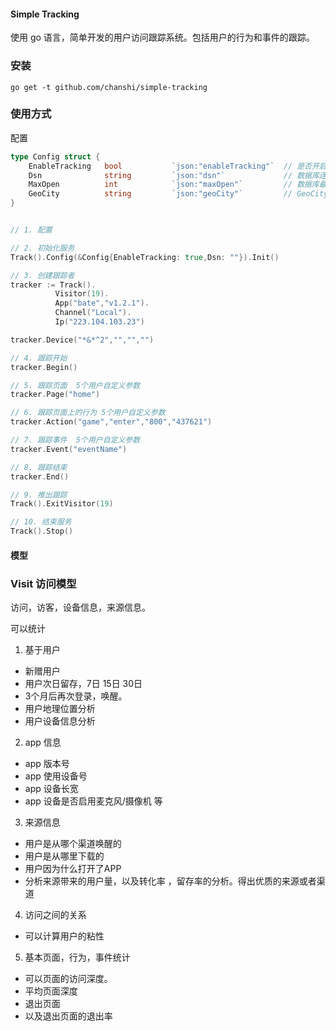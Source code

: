 #### Simple Tracking

使用 go 语言，简单开发的用户访问跟踪系统。包括用户的行为和事件的跟踪。

### 安装

```shell script
go get -t github.com/chanshi/simple-tracking 
```


### 使用方式

配置
```go
type Config struct {
	EnableTracking   bool           `json:"enableTracking"`  // 是否开启跟踪 默认不开启
	Dsn              string         `json:"dsn"`             // 数据库连接地址
	MaxOpen          int            `json:"maxOpen"`         // 数据库最大连接数
	GeoCity          string         `json:"geoCity"`         // GeoCity2 city 数据库文件地址
}
```

```go

// 1. 配置

// 2. 初始化服务
Track().Config(&Config{EnableTracking: true,Dsn: ""}).Init()

// 3. 创建跟踪者
tracker := Track().
          Visitor(19).
	      App("bate","v1.2.1").
		  Channel("Local").
		  Ip("223.104.103.23")

tracker.Device("*&*^2","","","")

// 4. 跟踪开始
tracker.Begin()

// 5. 跟踪页面  5个用户自定义参数
tracker.Page("home")

// 6. 跟踪页面上的行为 5个用户自定义参数
tracker.Action("game","enter","800","437621")

// 7. 跟踪事件  5个用户自定义参数
tracker.Event("eventName")

// 8. 跟踪结束 
tracker.End()

// 9. 推出跟踪
Track().ExitVisitor(19)

// 10. 结束服务
Track().Stop()
```

#### 模型

### Visit 访问模型
  访问，访客，设备信息，来源信息。  
  
  可以统计  
  1. 基于用户
   * 新赠用户
   * 用户次日留存，7日 15日 30日
   * 3个月后再次登录，唤醒。
   * 用户地理位置分析
   * 用户设备信息分析
   
  2. app 信息
   * app 版本号
   * app 使用设备号
   * app 设备长宽
   * app 设备是否启用麦克风/摄像机 等
  
  3. 来源信息
   * 用户是从哪个渠道唤醒的
   * 用户是从哪里下载的
   * 用户因为什么打开了APP 
   * 分析来源带来的用户量，以及转化率 ，留存率的分析。得出优质的来源或者渠道 
  
  4. 访问之间的关系
   * 可以计算用户的粘性
   
  5. 基本页面，行为，事件统计
   * 可以页面的访问深度。
   * 平均页面深度
   * 退出页面
   * 以及退出页面的退出率




